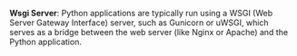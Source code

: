  **Wsgi Server**: Python applications are typically run using a WSGI (Web Server Gateway Interface) server, such as Gunicorn or uWSGI, which serves as a bridge between the web server (like Nginx or Apache) and the Python application.